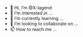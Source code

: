 - 👋 Hi, I’m @X-lagend
- 👀 I’m interested in ...
- 🌱 I’m currently learning ...
- 💞️ I’m looking to collaborate on ...
- 📫 How to reach me ...

<!---
X-lagend/X-lagend is a ✨ special ✨ repository because its `README.md` (this file) appears on your GitHub profile.
You can click the Preview link to take a look at your changes.
--->

